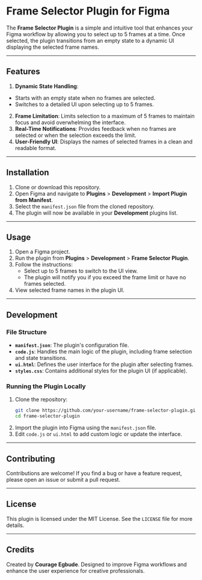 # **Frame Selector Plugin for Figma**

The **Frame Selector Plugin** is a simple and intuitive tool that enhances your Figma workflow by allowing you to select up to 5 frames at a time. Once selected, the plugin transitions from an empty state to a dynamic UI displaying the selected frame names.

---

## **Features**
1. **Dynamic State Handling**: 
  - Starts with an empty state when no frames are selected.
  - Switches to a detailed UI upon selecting up to 5 frames.
2. **Frame Limitation**: Limits selection to a maximum of 5 frames to maintain focus and avoid overwhelming the interface.
3. **Real-Time Notifications**: Provides feedback when no frames are selected or when the selection exceeds the limit.
4. **User-Friendly UI**: Displays the names of selected frames in a clean and readable format.

---

## **Installation**

1. Clone or download this repository.
2. Open Figma and navigate to **Plugins** > **Development** > **Import Plugin from Manifest**.
3. Select the `manifest.json` file from the cloned repository.
4. The plugin will now be available in your **Development** plugins list.

---

## **Usage**

1. Open a Figma project.
2. Run the plugin from **Plugins** > **Development** > **Frame Selector Plugin**.
3. Follow the instructions:
   - Select up to 5 frames to switch to the UI view.
   - The plugin will notify you if you exceed the frame limit or have no frames selected.
4. View selected frame names in the plugin UI.

---

## **Development**

### **File Structure**
- **`manifest.json`**: The plugin's configuration file.
- **`code.js`**: Handles the main logic of the plugin, including frame selection and state transitions.
- **`ui.html`**: Defines the user interface for the plugin after selecting frames.
- **`styles.css`**: Contains additional styles for the plugin UI (if applicable).

### **Running the Plugin Locally**
1. Clone the repository:
   ```bash
   git clone https://github.com/your-username/frame-selector-plugin.git
   cd frame-selector-plugin
   ```
2. Import the plugin into Figma using the `manifest.json` file.
3. Edit `code.js` or `ui.html` to add custom logic or update the interface.

---

## **Contributing**

Contributions are welcome! If you find a bug or have a feature request, please open an issue or submit a pull request.

---

## **License**

This plugin is licensed under the MIT License. See the `LICENSE` file for more details.

---

## **Credits**

Created by **Courage Egbude**. Designed to improve Figma workflows and enhance the user experience for creative professionals.
